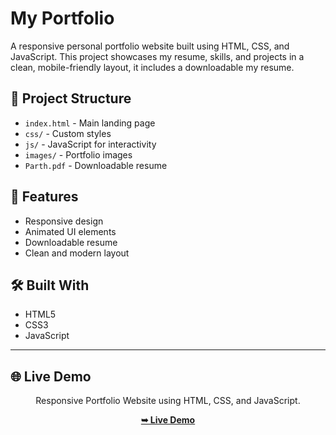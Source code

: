 
# My Portfolio

A responsive personal portfolio website built using HTML, CSS, and JavaScript. This project showcases my resume, skills, and projects in a clean, mobile-friendly layout, it includes a downloadable my resume.


## 📁 Project Structure
- `index.html` - Main landing page
- `css/` - Custom styles
- `js/` - JavaScript for interactivity
- `images/` - Portfolio images
- `Parth.pdf` - Downloadable resume

## 🚀 Features
- Responsive design
- Animated UI elements
- Downloadable resume
- Clean and modern layout

<!-- ## 📸 Screenshot
*(You can add a screenshot here if you want)* -->

## 🛠️ Built With
- HTML5
- CSS3
- JavaScript

---

## 🌐 Live Demo
<div align="center">
  Responsive Portfolio Website using HTML, CSS, and JavaScript.

  <a href="https://parth-kaklotar.netlify.app/"><strong>➥ Live Demo</strong></a>

<!-- [Click here to view](https://parth-kaklotar.netlify.app/) -->

</div>
